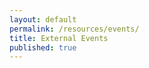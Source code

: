 ```yaml
---
layout: default
permalink: /resources/events/
title: External Events
published: true
---
```


<script>
    async function getData(){
        let response = await fetch(`https://cors.discretemath.ca/https://resources.discretemath.ca/api/resources/resources_pages/`)
        let data = await response.json()
        let resource_content = document.querySelector(".resource-content")
        let page_index = 3

        let header = `
            <div class="resource_page_header">
                <h1>`+data[page_index].title+`</h1>
                <p>`+data[page_index].description+`</p>
            </div>
            `
        resource_content.innerHTML += header
        
        for (let i = 0; i < data[page_index].resource_page_sections.length; i++) {
            
            let h1 = `<a href="`+data[page_index].resource_page_sections[i].url+`">`+data[page_index].resource_page_sections[i].title+`</a>`

            let resource_page_section = `
            <hr>    
            <div class="resource_page_section">
                <h3>`+(data[page_index].resource_page_sections[i].url && data[page_index].resource_page_sections[i].url.length > 1 ? h1 : data[page_index].resource_page_sections[i].title) +`</h3>
                <p style="margin-left: 1.4em">`+data[page_index].resource_page_sections[i].description+`</p>
            </div>
            `
            resource_content.innerHTML += resource_page_section

             for (let j = 0; j < data[page_index].resource_page_sections[i].resources.length; j++) {
                 
                let this_resource = data[page_index].resource_page_sections[i].resources[j]

                let h5 = `<a href="`+this_resource.url+`">`+this_resource.title+`</a>`
                let description = `<p>`+this_resource.description+`</p>`

                let resource = `
                <li class="resource">
                    <span>`+(this_resource.url !== null ? h5 : this_resource) +`</span>
                    `+ (this_resource.description.length > 1 ? description : '')+`
                </li>
                `

                 resource_content.innerHTML += resource
             }
        }
        
    }

    getData()
</script>
<div class='content-wrap'>
    <div class='resource-content'></div>
</div>
